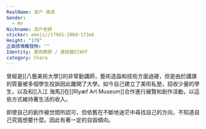 ```yaml
---
RealName: 漆户 禎済
Gender:
  - M♂
Nickname: 漆戶老師
sticker: emoji//1f9d1-200d-1f3eb
Height: "178"
正面感情觸發物: ""
Identity: 美術教師 / 美術館STAFF
category: Chara
---
```

曾經是[[八藝美術大學]]的非常勤講師，藝術造詣和技術方面過硬，但是由於講課的質量被多個學生投訴因此離開了大學。如今自己建立了美術私塾，招收少量的學生，以及和[[入江 海馬]]在[[Rlyæf Art Museum]]合作進行展覽和創作活動，以這些方式維持著生活的收入。

即使自己的創作被世間所認可，但依舊在不斷地迷茫中尋找自己的方向，不知道自己究竟想要什麼。因此有著一定的自毀傾向。